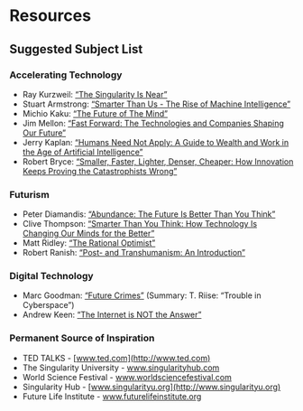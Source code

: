 # Resources

## Suggested Subject List

### Accelerating Technology

* Ray Kurzweil: [“The Singularity Is Near”](https://www.amazon.com/Singularity-Near-Humans-Transcend-Biology/dp/0143037889/) 
* Stuart Armstrong: [“Smarter Than Us - The Rise of Machine Intelligence”](https://www.amazon.com/Smarter-Than-Us-Machine-Intelligence/dp/1939311098/)
* Michio Kaku: [“The Future of The Mind”](https://www.amazon.com/Future-Mind-Scientific-Understand-Enhance/dp/0307473341/) 
* Jim Mellon: [“Fast Forward: The Technologies and Companies Shaping Our Future”](https://www.amazon.com/Fast-Forward-Technologies-Companies-Shaping/dp/0993047807/)
* Jerry Kaplan: [“Humans Need Not Apply: A Guide to Wealth and Work in the Age of Artificial Intelligence”](https://www.amazon.com/Humans-Need-Not-Apply-Intelligence/dp/0300213557/)
* Robert Bryce: [“Smaller, Faster, Lighter, Denser, Cheaper: How Innovation Keeps Proving the Catastrophists Wrong”](https://www.amazon.com/Smaller-Faster-Lighter-Denser-Cheaper/dp/1610392051/)


### Futurism

* Peter Diamandis: [“Abundance: The Future Is Better Than You Think”](https://www.amazon.com/Abundance-Future-Better-Than-Think/dp/145161683X/)
* Clive Thompson: [“Smarter Than You Think: How Technology Is Changing Our Minds for the Better”](https://www.amazon.com/Smarter-Than-You-Think-Technology/dp/0143125826/)
* Matt Ridley: [“The Rational Optimist”](https://www.amazon.com/Rational-Optimist-Prosperity-Evolves-P-s/dp/0061452068/)
* Robert Ranish: [“Post- and Transhumanism: An Introduction”](https://www.amazon.com/Post-Transhumanism-Introduction-Posthumanism-Posthumanismus/dp/3631606621/)

### Digital Technology

* Marc Goodman: [“Future Crimes”](https://www.amazon.com/Future-Crimes-Digital-Underground-Connected/dp/0804171459/) (Summary: T. Riise: “Trouble in Cyberspace”)
* Andrew Keen: 	[“The Internet is NOT the Answer”](https://www.amazon.com/Internet-Not-Answer-Andrew-Keen/dp/0802124615/)


### Permanent Source of Inspiration

* TED TALKS - [www.ted.com](http://www.ted.com) 
* The Singularity University - [www.singularityhub.com ](http://www.singularityhub.com )
* World Science Festival - [www.worldsciencefestival.com ](http://www.worldsciencefestival.com )
* Singularity Hub - [www.singularityu.org](http://www.singularityu.org) 
* Future Life Institute - [www.futurelifeinstitute.org ](http://www.futurelifeinstitute.org )


 